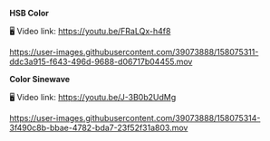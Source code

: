 **HSB Color**

🖥 Video link: https://youtu.be/FRaLQx-h4f8




https://user-images.githubusercontent.com/39073888/158075311-ddc3a915-f643-496d-9688-d06717b04455.mov




**Color Sinewave**

🖥 Video link: https://youtu.be/J-3B0b2UdMg



https://user-images.githubusercontent.com/39073888/158075314-3f490c8b-bbae-4782-bda7-23f52f31a803.mov

